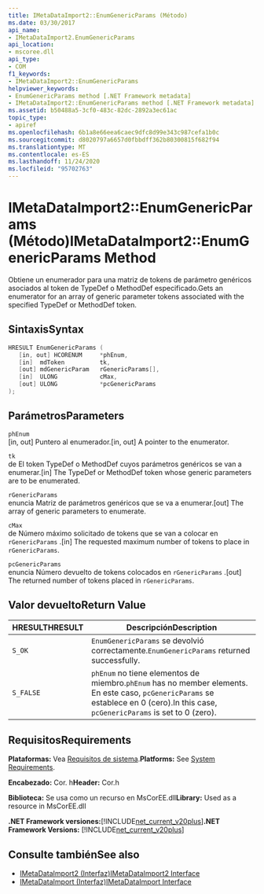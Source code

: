 ```yaml
---
title: IMetaDataImport2::EnumGenericParams (Método)
ms.date: 03/30/2017
api_name:
- IMetaDataImport2.EnumGenericParams
api_location:
- mscoree.dll
api_type:
- COM
f1_keywords:
- IMetaDataImport2::EnumGenericParams
helpviewer_keywords:
- EnumGenericParams method [.NET Framework metadata]
- IMetaDataImport2::EnumGenericParams method [.NET Framework metadata]
ms.assetid: b50488a5-3cf0-483c-82dc-2892a3ec61ac
topic_type:
- apiref
ms.openlocfilehash: 6b1a8e66eea6caec9dfc8d99e343c987cefa1b0c
ms.sourcegitcommit: d8020797a6657d0fbbdff362b80300815f682f94
ms.translationtype: MT
ms.contentlocale: es-ES
ms.lasthandoff: 11/24/2020
ms.locfileid: "95702763"
---
```

# <a name="imetadataimport2enumgenericparams-method"></a><span data-ttu-id="8467a-102">IMetaDataImport2::EnumGenericParams (Método)</span><span class="sxs-lookup"><span data-stu-id="8467a-102">IMetaDataImport2::EnumGenericParams Method</span></span>

<span data-ttu-id="8467a-103">Obtiene un enumerador para una matriz de tokens de parámetro genéricos asociados al token de TypeDef o MethodDef especificado.</span><span class="sxs-lookup"><span data-stu-id="8467a-103">Gets an enumerator for an array of generic parameter tokens associated with the specified TypeDef or MethodDef token.</span></span>  
  
## <a name="syntax"></a><span data-ttu-id="8467a-104">Sintaxis</span><span class="sxs-lookup"><span data-stu-id="8467a-104">Syntax</span></span>  
  
```cpp
HRESULT EnumGenericParams (  
   [in, out] HCORENUM     *phEnum,
   [in]  mdToken          tk,  
   [out] mdGenericParam   rGenericParams[],
   [in]  ULONG            cMax,
   [out] ULONG            *pcGenericParams  
);  
```  
  
## <a name="parameters"></a><span data-ttu-id="8467a-105">Parámetros</span><span class="sxs-lookup"><span data-stu-id="8467a-105">Parameters</span></span>  

 `phEnum`  
 <span data-ttu-id="8467a-106">[in, out] Puntero al enumerador.</span><span class="sxs-lookup"><span data-stu-id="8467a-106">[in, out] A pointer to the enumerator.</span></span>  
  
 `tk`  
 <span data-ttu-id="8467a-107">de El token TypeDef o MethodDef cuyos parámetros genéricos se van a enumerar.</span><span class="sxs-lookup"><span data-stu-id="8467a-107">[in] The TypeDef or MethodDef token whose generic parameters are to be enumerated.</span></span>  
  
 `rGenericParams`  
 <span data-ttu-id="8467a-108">enuncia Matriz de parámetros genéricos que se va a enumerar.</span><span class="sxs-lookup"><span data-stu-id="8467a-108">[out] The array of generic parameters to enumerate.</span></span>  
  
 `cMax`  
 <span data-ttu-id="8467a-109">de Número máximo solicitado de tokens que se van a colocar en `rGenericParams` .</span><span class="sxs-lookup"><span data-stu-id="8467a-109">[in] The requested maximum number of tokens to place in `rGenericParams`.</span></span>  
  
 `pcGenericParams`  
 <span data-ttu-id="8467a-110">enuncia Número devuelto de tokens colocados en `rGenericParams` .</span><span class="sxs-lookup"><span data-stu-id="8467a-110">[out] The returned number of tokens placed in `rGenericParams`.</span></span>  
  
## <a name="return-value"></a><span data-ttu-id="8467a-111">Valor devuelto</span><span class="sxs-lookup"><span data-stu-id="8467a-111">Return Value</span></span>  
  
|<span data-ttu-id="8467a-112">HRESULT</span><span class="sxs-lookup"><span data-stu-id="8467a-112">HRESULT</span></span>|<span data-ttu-id="8467a-113">Descripción</span><span class="sxs-lookup"><span data-stu-id="8467a-113">Description</span></span>|  
|-------------|-----------------|  
|`S_OK`|<span data-ttu-id="8467a-114">`EnumGenericParams` se devolvió correctamente.</span><span class="sxs-lookup"><span data-stu-id="8467a-114">`EnumGenericParams` returned successfully.</span></span>|  
|`S_FALSE`|<span data-ttu-id="8467a-115">`phEnum` no tiene elementos de miembro.</span><span class="sxs-lookup"><span data-stu-id="8467a-115">`phEnum` has no member elements.</span></span> <span data-ttu-id="8467a-116">En este caso, `pcGenericParams` se establece en 0 (cero).</span><span class="sxs-lookup"><span data-stu-id="8467a-116">In this case, `pcGenericParams` is set to 0 (zero).</span></span>|  
  
## <a name="requirements"></a><span data-ttu-id="8467a-117">Requisitos</span><span class="sxs-lookup"><span data-stu-id="8467a-117">Requirements</span></span>  

 <span data-ttu-id="8467a-118">**Plataformas:** Vea [Requisitos de sistema](../../get-started/system-requirements.md).</span><span class="sxs-lookup"><span data-stu-id="8467a-118">**Platforms:** See [System Requirements](../../get-started/system-requirements.md).</span></span>  
  
 <span data-ttu-id="8467a-119">**Encabezado:** Cor. h</span><span class="sxs-lookup"><span data-stu-id="8467a-119">**Header:** Cor.h</span></span>  
  
 <span data-ttu-id="8467a-120">**Biblioteca:** Se usa como un recurso en MsCorEE.dll</span><span class="sxs-lookup"><span data-stu-id="8467a-120">**Library:** Used as a resource in MsCorEE.dll</span></span>  
  
 <span data-ttu-id="8467a-121">**.NET Framework versiones:**[!INCLUDE[net_current_v20plus](../../../../includes/net-current-v20plus-md.md)]</span><span class="sxs-lookup"><span data-stu-id="8467a-121">**.NET Framework Versions:** [!INCLUDE[net_current_v20plus](../../../../includes/net-current-v20plus-md.md)]</span></span>  
  
## <a name="see-also"></a><span data-ttu-id="8467a-122">Consulte también</span><span class="sxs-lookup"><span data-stu-id="8467a-122">See also</span></span>

- [<span data-ttu-id="8467a-123">IMetaDataImport2 (Interfaz)</span><span class="sxs-lookup"><span data-stu-id="8467a-123">IMetaDataImport2 Interface</span></span>](imetadataimport2-interface.md)
- [<span data-ttu-id="8467a-124">IMetaDataImport (Interfaz)</span><span class="sxs-lookup"><span data-stu-id="8467a-124">IMetaDataImport Interface</span></span>](imetadataimport-interface.md)
